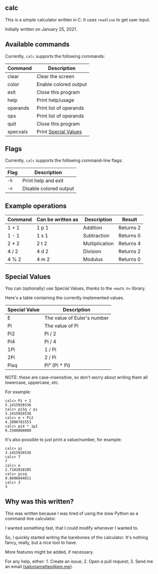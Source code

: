## calc

This is a simple calculator written in C. It uses `readline` to get user input.

Initially written on January 25, 2021.

## Available commands
Currently, `calc` supports the following commands:

| Command  | Description                             |
|----------|-----------------------------------------|
| clear    | Clear the screen                        |
| color    | Enable colored output                   |
| exit     | Close this program                      |
| help     | Print help/usage                        |
| operands | Print list of operands                  |
| ops      | Print list of operands                  |
| quit     | Close this program                      |
| specvals | Print [Special Values](#Special-Values) |

## Flags
Currently, `calc` supports the following command-line flags:

| Flag | Description            |
|------|------------------------|
| `-h` | Print help and exit    |
| `-n` | Disable colored output |

## Example operations

| Command | Can be written as | Description    | Result    |
|---------|-------------------|----------------|-----------|
| 1 + 1   | 1 p 1             | Addition       | Returns 2 |
| 1 - 1   | 1 s 1             | Subtraction    | Returns 0 |
| 2 * 2   | 2 t 2             | Multiplication | Returns 4 |
| 4 / 2   | 4 d 2             | Division       | Returns 2 |
| 4 % 2   | 4 m 2             | Modulus        | Returns 0 |

## Special Values
You can (optionally) use Special Values, thanks to the `<math.h>` library.

Here's a table containing the currently implemented values.

| Special Value | Description                 |
|---------------|-----------------------------|
| E             | The value of Euler's number |
| Pi            | The value of Pi             |
| Pi2           | Pi / 2                      |
| Pi4           | Pi / 4                      |
| 1Pi           | 1 / Pi                      |
| 2Pi           | 2 / Pi                      |
| Pisq          | Pi² (Pi * Pi)               |

NOTE: these are case-insensitive, so don't worry about writing them all lowercase, uppercase, etc.

For example:

```
calc> Pi + 2
5.1415926536
calc> piSq / pi
3.1415926536
calc> e + Pi2
4.2890781553
calc> pi4 * 1pI
0.2500000000
```

It's also possible to just print a value/number, for example:

```
calc> pi
3.1415926536
calc> 7
7
calc> e
2.7182818285
calc> pisq
9.8696044011
calc> 3
3
```

## Why was this written?

This was written because I was tired of using the slow Python as a command-line calculator.

I wanted something fast, that I could modify whenever I wanted to.

So, I quickly started writing the barebones of the calculator. It's nothing fancy, really, but a nice tool to have.

More features might be added, if necessary.

For any help, either:
	1. Create an issue;
	2. Open a pull request;
	3. Send me an email [(saloniamatteo@pm.me)](mailto:saloniamatteo@pm.me).
